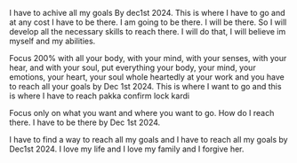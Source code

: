 
I have to achive all my goals By dec1st 2024. This is where I have to go and at any cost I have to be there. I am going to be there. I will be there. So I will develop all the
necessary skills to reach there. I will do that, I will believe im myself and my abilities.

Focus 200% with all your body, with your mind, with your senses, with your hear, and with your soul, put everything your body, your mind, your emotions, your heart, your soul whole heartedly at your work and you have to reach all your goals by Dec 1st 2024. This is where I want to go and this is where I have to reach pakka confirm lock kardi

Focus only on what you want and where you want to go. How do I reach there. I have to be there by Dec 1st 2024.

I have to find a way to reach all my goals and I have to reach all my goals by Dec1st 2024. I love my life and I love my family and I forgive her.

